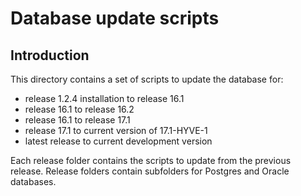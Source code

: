 Database update scripts
========================================

Introduction
------------

This directory contains a set of scripts to update the database for:
- release 1.2.4 installation to release 16.1
- release 16.1 to release 16.2
- release 16.1 to release 17.1
- release 17.1 to current version of 17.1-HYVE-1
- latest release to current development version

Each release folder contains the scripts to update from the previous release.
Release folders contain subfolders for Postgres and Oracle databases.
